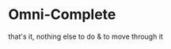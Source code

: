 Omni-Complete
=============

 <C-X><C-O>       that's it, nothing else to do
                  <C-N> & <C-P> to move through it
